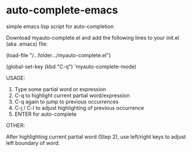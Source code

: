 # auto-complete-emacs
simple emacs lisp script for auto-completion

Download myauto-complete.el and add the following lines to your init.el (aka .emacs) file:

(load-file "/...folder.../myauto-complete.el") 

(global-set-key (kbd "C-q") 'myauto-complete-mode)

USAGE:

1. Type some partial word or expression
2. C-q to highlight current partial word/expression
3. C-q again to jump to previous occurrences
4. C-j / C-l to adjust highlighting of previous occurrence
5. ENTER for auto-complete

OTHER:

After highlighting current partial word (Step 2), use left/right keys to adjust left boundary of word.
